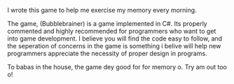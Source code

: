 I wrote this game to help me exercise my memory every morning. 

The game, (Bubblebrainer) is a game implemented in C#. Its properly commented and highly recommended for programmers who want to get into game development. I believe you will find the code easy to follow, and the seperation of concerns in the game is something i belive will help new programmers appreciate the necessity of proper design in programs.

To babas in the house, the game dey good for for memory o. Try am out too o!


